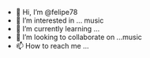 - 👋 Hi, I’m @felipe78
- 👀 I’m interested in ... music
- 🌱 I’m currently learning ...
- 💞️ I’m looking to collaborate on ...music
- 📫 How to reach me ...

<!---
felipe78/felipe78 is a ✨ special ✨ repository because its `README.md` (this file) appears on your GitHub profile.
You can click the Preview link to take a look at your changes.
--->
